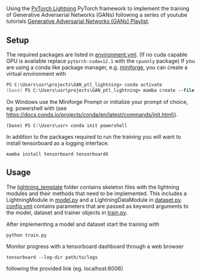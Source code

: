 # 

Using the [PyTorch Lightning](https://lightning.ai/docs/pytorch/stable/) PyTorch framework to implement the training of Generative Adverserial Networks (GANs) following a series of youtube tutorials [Generative Adversarial Networks (GANs) Playlist](https://www.youtube.com/playlist?list=PLhhyoLH6IjfwIp8bZnzX8QR30TRcHO8Va).


## Setup

The required packages are listed in [environment.yml](environment.yml). \(If no cuda capable GPU is available replace `pytorch-cuda=12.1` with the `cpuonly` package\)
If you are using a conda like package manager, e.g. [miniforge](https://github.com/conda-forge/miniforge#install), you can create a virtual environment with 
```ps
PS C:\Users\usr\projects\GAN_ptl_lightning> conda activate
(base) PS C:\Users\usr\projects\GAN_ptl_lightning> mamba create --file environment.yml
```
On Windows use the Miniforge Prompt or initialize your prompt of choice, eg. powershell with
\(see https://docs.conda.io/projects/conda/en/latest/commands/init.html\).
```
(base) PS C:\Users\usr> conda init powershell
```

In addition to the packages required to run the training you will want to install tensorboard as a logging interface.
```
mamba install tensorboard tensorboardX
```


## Usage

The [lightning_template](lightning_template/) folder contains skeleton files with the lightning modules and their methods that need to be implemented. This includes a LightningModule in [model.py](lightning_template/model.py)  and a LightningDataModule in [dataset.py](lightning_template/dataset.py). [config.yml](lightning_template/config.yml) contains parameters that are passed as keyword arguments to the model, dataset and trainer objects in [train.py](lightning_template/train.py).

After implementing a model and dataset start the training with
```
python train.py
```
Monitor progress with a tensorboard dashboard through a web browser
```
tensorboard --log-dir path/to/logs
```
following the provided link (eg. localhost:6006)


